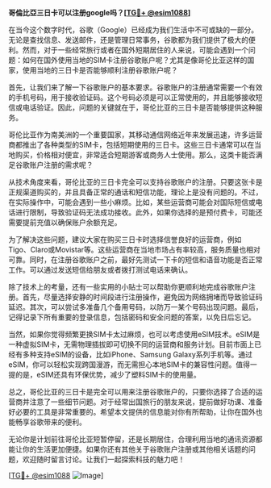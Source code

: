 **哥倫比亞三日卡可以注册google吗？[[TG💪+ @esim1088](https://t.me/s/esim1088)]**

在当今这个数字时代，谷歌（Google）已经成为我们生活中不可或缺的一部分。无论是查找信息、发送邮件，还是管理日常事务，谷歌都为我们提供了极大的便利。然而，对于一些经常旅行或者在国外短期居住的人来说，可能会遇到一个问题：如何在国外使用当地的SIM卡注册谷歌账户呢？尤其是像哥伦比亚这样的国家，使用当地的三日卡是否能够顺利注册谷歌账户呢？

首先，让我们来了解一下谷歌账户的基本要求。谷歌账户的注册通常需要一个有效的手机号码，用于接收验证码。这个号码必须是可以正常使用的，并且能够接收短信或电话验证。因此，问题的关键就在于，哥伦比亚的三日卡是否能够提供这种服务。

哥伦比亚作为南美洲的一个重要国家，其移动通信网络近年来发展迅速，许多运营商都推出了各种类型的SIM卡，包括短期使用的三日卡。这些三日卡通常可以在当地购买，价格相对便宜，非常适合短期游客或商务人士使用。那么，这类卡能否满足谷歌账户注册的需求呢？

从技术角度来看，哥伦比亚的三日卡完全可以支持谷歌账户的注册。只要这张卡是正规渠道购买的，并且具备正常的通话和短信功能，理论上是没有问题的。不过，在实际操作中，可能会遇到一些小麻烦。比如，某些运营商可能会对国际短信或电话进行限制，导致验证码无法成功接收。此外，如果你选择的是预付费卡，可能还需要提前充值以确保账户余额充足。

为了解决这些问题，建议大家在购买三日卡时选择信誉良好的运营商，例如Tigo、Claro或Movistar等。这些运营商在当地市场占有率较高，服务质量也相对可靠。同时，在注册谷歌账户之前，最好先测试一下卡的短信和语音功能是否正常工作。可以通过发送短信给朋友或者拨打测试电话来确认。

除了技术上的考量，还有一些实用的小贴士可以帮助你更顺利地完成谷歌账户注册。首先，尽量选择安静的时间段进行注册操作，避免因为网络拥堵而导致验证码延迟。其次，可以尝试多准备几个备用号码，以防万一某个号码出现问题。最后，记得记录下所有重要的登录信息，包括密码和安全问题的答案，以免日后忘记。

当然，如果你觉得频繁更换SIM卡太过麻烦，也可以考虑使用eSIM技术。eSIM是一种虚拟SIM卡，无需物理插拔即可切换不同的运营商和服务计划。目前市面上已经有多种支持eSIM的设备，比如iPhone、Samsung Galaxy系列手机等。通过eSIM，你可以轻松实现跨国漫游，而无需担心本地SIM卡的兼容性问题。值得一提的是，eSIM还具有环保优势，减少了塑料SIM卡的使用量。

总之，哥伦比亚的三日卡是完全可以用来注册谷歌账户的，只要你选择了合适的运营商并注意了一些细节问题。对于经常出国旅行的朋友来说，提前做好功课、准备好必要的工具是非常重要的。希望本文提供的信息能对你有所帮助，让你在国外也能畅享谷歌带来的便利。

无论你是计划前往哥伦比亚短暂停留，还是长期居住，合理利用当地的通讯资源都能让你的生活更加便捷。如果你还有其他关于谷歌账户注册或其他相关话题的问题，欢迎随时留言讨论。让我们一起探索科技的魅力吧！

[[TG💪+ @esim1088](https://t.me/s/esim1088) ![Image](https://i.postimg.cc/4NQfJmqS/Snipaste-2025-05-13-00-14-12.png)]